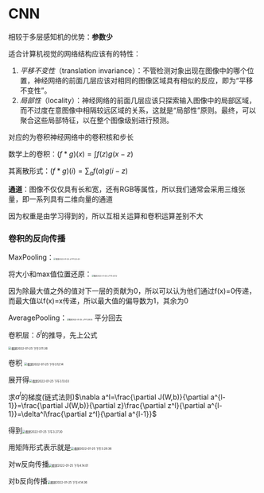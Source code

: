 # CNN

相较于多层感知机的优势：**参数少**

适合计算机视觉的网络结构应该有的特性：

1.  *平移不变性*（translation invariance）：不管检测对象出现在图像中的哪个位置，神经网络的前面几层应该对相同的图像区域具有相似的反应，即为“平移不变性”。
2.  *局部性*（locality）：神经网络的前面几层应该只探索输入图像中的局部区域，而不过度在意图像中相隔较远区域的关系，这就是“局部性”原则。最终，可以聚合这些局部特征，以在整个图像级别进行预测。

对应的为卷积神经网络中的卷积核和步长

数学上的卷积：$(f*g)(x)=\int f(z)g(x-z)$

其离散形式：$(f*g)(i)=\sum_a f(a)g(i-z)$

**通道**：图像不仅仅具有长和宽，还有RGB等属性，所以我们通常会采用三维张量，即一系列具有二维向量的通道

因为权重是由学习得到的，所以互相关运算和卷积运算差别不大

### 卷积的反向传播

MaxPooling：<img src="/Users/lee/Library/Application Support/typora-user-images/截屏2022-01-25 上午11.22.43.png" alt="截屏2022-01-25 上午11.22.43" style="zoom:25%;" />

将大小和max值位置还原：<img src="/Users/lee/Library/Application Support/typora-user-images/截屏2022-01-25 上午11.23.12.png" alt="截屏2022-01-25 上午11.23.12" style="zoom:25%;" />

因为除最大值之外的值对下一层的贡献为0，所以可以认为他们通过f(x)=0传递，而最大值以f(x)=x传递，所以最大值的偏导数为1，其余为0

AveragePooling：<img src="/Users/lee/Library/Application Support/typora-user-images/截屏2022-01-25 上午11.28.55.png" alt="截屏2022-01-25 上午11.28.55" style="zoom:25%;" /> 平分回去

卷积层：$\delta^l$的推导，先上公式

<img src="/Users/lee/Library/Application Support/typora-user-images/截屏2022-01-25 下午3.11.36.png" alt="截屏2022-01-25 下午3.11.36" style="zoom:40%;" />

卷积 <img src="/Users/lee/Library/Application Support/typora-user-images/截屏2022-01-25 下午3.12.14.png" alt="截屏2022-01-25 下午3.12.14" style="zoom:40%;" />

展开得<img src="/Users/lee/Library/Application Support/typora-user-images/截屏2022-01-25 下午3.13.03.png" alt="截屏2022-01-25 下午3.13.03" style="zoom:40%;" />

求$a^l$的梯度(链式法则)$\nabla a^l=\frac{\partial J(W,b)}{\partial a^{l-1}}=\frac{\partial J(W,b)}{\partial z}\frac{\partial z^l}{\partial a^{l-1}}=\delta^l\frac{\partial z^l}{\partial a^{l-1}}$

得到<img src="/Users/lee/Library/Application Support/typora-user-images/截屏2022-01-25 下午3.27.30.png" alt="截屏2022-01-25 下午3.27.30" style="zoom:40%;" />

用矩阵形式表示就是<img src="/Users/lee/Library/Application Support/typora-user-images/截屏2022-01-25 下午3.29.36.png" alt="截屏2022-01-25 下午3.29.36" style="zoom:40%;" />

对w反向传播<img src="/Users/lee/Library/Application Support/typora-user-images/截屏2022-01-25 下午4.14.01.png" alt="截屏2022-01-25 下午4.14.01" style="zoom:40%;" />

对b反向传播<img src="/Users/lee/Library/Application Support/typora-user-images/截屏2022-01-25 下午4.14.36.png" alt="截屏2022-01-25 下午4.14.36" style="zoom:40%;" />